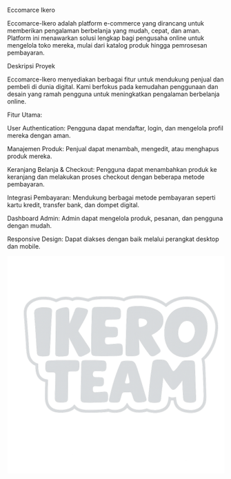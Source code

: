 ﻿Eccomarce Ikero

Eccomarce-Ikero adalah platform e-commerce yang dirancang untuk memberikan pengalaman berbelanja yang mudah, cepat, dan aman. Platform ini menawarkan solusi lengkap bagi pengusaha online untuk mengelola toko mereka, mulai dari katalog produk hingga pemrosesan pembayaran.

Deskripsi Proyek

Eccomarce-Ikero menyediakan berbagai fitur untuk mendukung penjual dan pembeli di dunia digital. Kami berfokus pada kemudahan penggunaan dan desain yang ramah pengguna untuk meningkatkan pengalaman berbelanja online.

Fitur Utama:

User Authentication: Pengguna dapat mendaftar, login, dan mengelola profil mereka dengan aman.

Manajemen Produk: Penjual dapat menambah, mengedit, atau menghapus produk mereka.

Keranjang Belanja & Checkout: Pengguna dapat menambahkan produk ke keranjang dan melakukan proses checkout dengan beberapa metode pembayaran.

Integrasi Pembayaran: Mendukung berbagai metode pembayaran seperti kartu kredit, transfer bank, dan dompet digital.

Dashboard Admin: Admin dapat mengelola produk, pesanan, dan pengguna dengan mudah.

Responsive Design: Dapat diakses dengan baik melalui perangkat desktop dan mobile.


![Desain Logo Tim IKERO](Desain%20Logo%20Tim%20IKERO.png)


